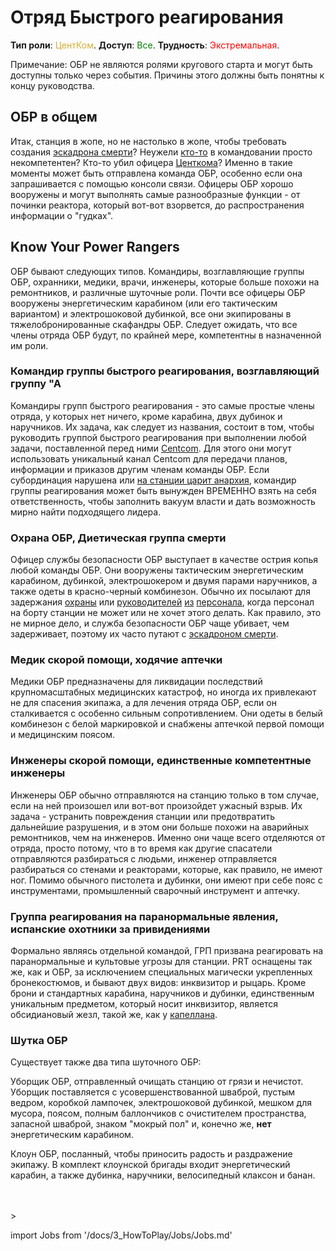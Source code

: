 # Отряд Быстрого реагирования
**Тип роли**: <font color="#D4AF37">ЦентКом</font>. **Доступ**: <font color="green">Все</font>. **Трудность**: <font color="Red">Экстремальная</font>.


Примечание: ОБР не являются ролями кругового старта и могут быть доступны только через события. Причины этого должны быть понятны к концу руководства.
## ОБР в общем


Итак, станция в жопе, но не настолько в жопе, чтобы требовать создания [эскадрона смерти](\3_HowToPlay\Jobs\Protagonist_roles\Centcom_roles\Death-Squad.md)? Неужели [кто-то](\3_HowToPlay\Jobs\Command_roles\Captain.md) в командовании просто некомпетентен? Кто-то убил офицера [Центкома](\3_HowToPlay\Jobs\Protagonist_roles\Centcom_roles\Central-Command-Officer.md)? Именно в такие моменты может быть отправлена команда ОБР, особенно если она запрашивается с помощью консоли связи. Офицеры ОБР хорошо вооружены и могут выполнять самые разнообразные функции - от починки реактора, который вот-вот взорвется, до распространения информации о "гудках".
## Know Your Power Rangers


ОБР бывают следующих типов. Командиры, возглавляющие группы ОБР, охранники, медики, врачи, инженеры, которые больше похожи на ремонтников, и различные шуточные роли. Почти все офицеры ОБР вооружены энергетическим карабином (или его тактическим вариантом) и электрошоковой дубинкой, все они экипированы в тяжелобронированные скафандры ОБР. Следует ожидать, что все члены отряда ОБР будут, по крайней мере, компетентны в назначенной им роли.
### Командир группы быстрого реагирования, возглавляющий группу "А


Командиры групп быстрого реагирования - это самые простые члены отряда, у которых нет ничего, кроме карабина, двух дубинок и наручников. Их задача, как следует из названия, состоит в том, чтобы руководить группой быстрого реагирования при выполнении любой задачи, поставленной перед ними [Centcom](\3_HowToPlay\Jobs\Protagonist_roles\Special\Admin.md). Для этого они могут использовать уникальный канал Centcom для передачи планов, информации и приказов другим членам команды ОБР. Если субординация нарушена или [на станции царит анархия](\3_HowToPlay\Guides\General_guides\Battle-royale.md), командир группы реагирования может быть вынужден ВРЕМЕННО взять на себя ответственность, чтобы заполнить вакуум власти и дать возможность мирно найти подходящего лидера.
### Охрана ОБР, Диетическая группа смерти


Офицер службы безопасности ОБР выступает в качестве острия копья любой команды ОБР. Они вооружены тактическим энергетическим карабином, дубинкой, электрошокером и двумя парами наручников, а также одеты в красно-черный комбинезон. Обычно их посылают для задержания [охраны](\3_HowToPlay\Jobs\Security_roles\Security-Officer.md) или [руководителей](\3_HowToPlay\Jobs\Command_roles\Head-of-Personnel.md) [из](\3_HowToPlay\Jobs\Engineering_roles\Chief-Engineer.md) [персонала](\3_HowToPlay\Jobs\Command_roles\Captain.md), когда персонал на борту станции не может или не хочет этого делать. Как правило, это не мирное дело, и служба безопасности ОБР чаще убивает, чем задерживает, поэтому их часто путают с [эскадроном смерти](\3_HowToPlay\Jobs\Protagonist_roles\Centcom_roles\Death-Squad.md).
### Медик скорой помощи, ходячие аптечки


Медики ОБР предназначены для ликвидации последствий крупномасштабных медицинских катастроф, но иногда их привлекают не для спасения экипажа, а для лечения отряда ОБР, если он сталкивается с особенно сильным сопротивлением. Они одеты в белый комбинезон с белой маркировкой и снабжены аптечкой первой помощи и медицинским поясом.
### Инженеры скорой помощи, единственные компетентные инженеры

Инженеры ОБР обычно отправляются на станцию только в том случае, если на ней произошел или вот-вот произойдет ужасный взрыв. Их задача - устранить повреждения станции или предотвратить дальнейшие разрушения, и в этом они больше похожи на аварийных ремонтников, чем на инженеров. Именно они чаще всего отделяются от отряда, просто потому, что в то время как другие спасатели отправляются разбираться с людьми, инженер отправляется разбираться со стенами и реакторами, которые, как правило, не имеют ног. Помимо обычного пистолета и дубинки, они имеют при себе пояс с инструментами, промышленный сварочный инструмент и аптечку.

### Группа реагирования на паранормальные явления, испанские охотники за привидениями

Формально являясь отдельной командой, ГРП призвана реагировать на паранормальные и культовые угрозы для станции. PRT оснащены так же, как и ОБР, за исключением специальных магически укрепленных бронекостюмов, и бывают двух видов: инквизитор и рыцарь. Кроме брони и стандартных карабина, наручников и дубинки, единственным уникальным предметом, который носит инквизитор, является обсидиановый жезл, такой же, как у [капеллана](\3_HowToPlay\Jobs\Civilian_roles\EntОБРainment_Roles\Chaplain.md).

### Шутка ОБР

Существует также два типа шуточного ОБР:

Уборщик ОБР, отправленный очищать станцию от грязи и нечистот. Уборщик поставляется с усовершенствованной шваброй, пустым ведром, коробкой лампочек, электрошоковой дубинкой, мешком для мусора, поясом, полным баллончиков с очистителем пространства, запасной шваброй, знаком "мокрый пол" и, конечно же, **нет** энергетическим карабином.

Клоун ОБР, посланный, чтобы приносить радость и раздражение экипажу. В комплект клоунской бригады входит энергетический карабин, а также дубинка, наручники, велосипедный клаксон и банан.



  <br/>
<br/>>
<br/>

import Jobs from '/docs/3_HowToPlay/Jobs/Jobs.md'

<Jobs />

